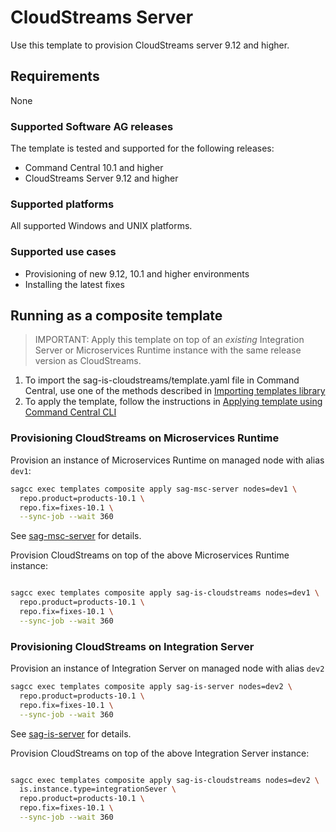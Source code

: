 <!-- Copyright 2013 - 2018 Software AG, Darmstadt, Germany and/or its licensors

   SPDX-License-Identifier: Apache-2.0

    Licensed under the Apache License, Version 2.0 (the "License");
    you may not use this file except in compliance with the License.
    You may obtain a copy of the License at

        http://www.apache.org/licenses/LICENSE-2.0

    Unless required by applicable law or agreed to in writing, software
    distributed under the License is distributed on an "AS IS" BASIS,
     WITHOUT WARRANTIES OR CONDITIONS OF ANY KIND, either express or implied.
     See the License for the specific language governing permissions and

     limitations under the License.                                                  

-->

# CloudStreams Server

Use this template to provision CloudStreams server 9.12 and higher.

## Requirements

None

### Supported Software AG releases

The template is tested and supported for the following releases:

* Command Central 10.1 and higher
* CloudStreams Server 9.12 and higher

### Supported platforms

All supported Windows and UNIX platforms.

### Supported use cases

* Provisioning of new 9.12, 10.1 and higher environments
* Installing the latest fixes

## Running as a composite template

> IMPORTANT: Apply this template on top of an _existing_ Integration Server or Microservices Runtime instance with the same release version as CloudStreams.

1. To import the sag-is-cloudstreams/template.yaml file in Command Central, use one of the methods described in [Importing templates library](https://github.com/SoftwareAG/sagdevops-templates/wiki/Importing-templates-library)
2. To apply the template, follow the instructions in [Applying template using Command Central CLI](https://github.com/SoftwareAG/sagdevops-templates/wiki/Using-default-templates#applying-template-using-command-central-cli)

### Provisioning CloudStreams on Microservices Runtime

Provision an instance of Microservices Runtime on managed node with alias `dev1`:

```bash
sagcc exec templates composite apply sag-msc-server nodes=dev1 \
  repo.product=products-10.1 \
  repo.fix=fixes-10.1 \
  --sync-job --wait 360
```

See [sag-msc-server](../sag-msc-server/) for details.

Provision CloudStreams on top of the above Microservices Runtime instance:

```bash

sagcc exec templates composite apply sag-is-cloudstreams nodes=dev1 \
  repo.product=products-10.1 \
  repo.fix=fixes-10.1 \
  --sync-job --wait 360
```

### Provisioning CloudStreams on Integration Server

Provision an instance of Integration Server on managed node with alias `dev2`

```bash
sagcc exec templates composite apply sag-is-server nodes=dev2 \
  repo.product=products-10.1 \
  repo.fix=fixes-10.1 \
  --sync-job --wait 360
```

See [sag-is-server](../sag-is-server/) for details.

Provision CloudStreams on top of the above Integration Server instance:

```bash

sagcc exec templates composite apply sag-is-cloudstreams nodes=dev2 \
  is.instance.type=integrationSever \
  repo.product=products-10.1 \
  repo.fix=fixes-10.1 \
  --sync-job --wait 360
```
